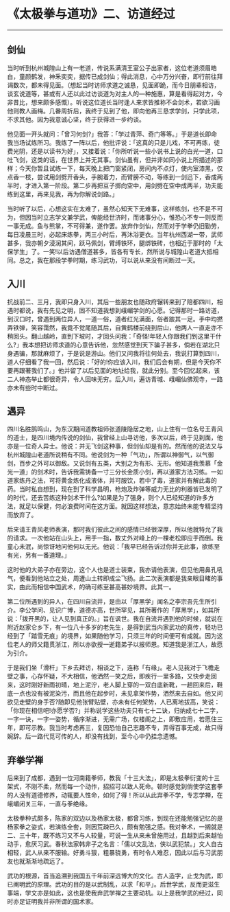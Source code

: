 # 《太极拳与道功》二、访道经过

------

## 剑仙

当时听到杭州城隍山上有一老道，传说系满清王室公子出家者，这位老道须眉皓白，童颜鹤发，神釆奕奕，据传已成剑仙；得此消息，心中万分兴奋，即行前往拜谒数次，都未得见面。（想起当时访师求道之诚恳，见面即跪，而今日朋辈相访，谈玄说道等，甚或有人还以此过访谈道为对主人的—种施惠，算是看得起对方，今非昔比，想来颇多感慨）。听说这位道长当时逢人来求皆推称不会剑术，若欲习画他则教人画梅。几番周折后，我终于见到了他，即向他再三恳求学剑，只学此项，不求其他。因为我意诚心坚，终于获得进一步约谈。

他见面一开头就问：「曾习何剑?」我答：「学过青萍、奇门等等。」于是道长即命我当场试练所习。我练了一阵以后，他批评说：「这真的只是儿戏，不可再练，徒费光阴，还是以读书为好」，又接着说：「你所听说一些小说书上说的白光一道，口吐飞剑，这类的话，在世界上并无其事。剑仙虽有，但并非如同小说上所描述的那样；今天你暂且试练一下，每天晚上把门窗紧闭，房间内不点灯，使内室漆黑，仅点香一枝，尝试用剑劈开香头，手腕着力，而臂膀不动，等练到一剑迅下，香成两半时，才进入第一阶段。第二步再把豆子掷向空中，用剑劈在空中成两半，功夫能练到这里，再来见我，再为你解说剑路。」　

当时听了以后，心想这实在太难了，虽然心知天下无难事，这样练剑，也不是不可为，但因当时立志学文兼学武，俾能经世济时，而诸事分心，惟恐心不专一则反而一事无成。鱼与熊掌，不可得兼，遂作罢。放弃作剑仙，然而对于学拳仍旧勤劳，每日凌晨三时，必起床练拳，两三小时后，再沐浴更衣。当年杭州西湖一带，武师甚多，我亦朝夕浸润其间，跃马佩剑，臂缚铁环，腿绑铁砖，也相近于那时的「太保学生」了。一笑!以后访遇僧道甚多，皆各有专长，然所说与城隍山老道大抵相同。总之，我在那段学拳时期，练习武功，可以说从来没有间断过一天。

## 入川

抗战前二、三月，我即只身入川，其后一些朋友也随政府辗转来到了陪都四川，相遇时都说，我有先见之明，固不知道我想到峨嵋学剑的心愿。记得那时一路访道，到汉口时，曾遇到两位异人，一道一俗，道者红光满面，俗者跛其一足。手中均撚弄铁弹，笑容霭然，我竟不觉尾随其后，自黄鹤楼前绕到后山，他两人一直走亦不稍回头。翻山越岭，直到下坡时，才回头问我：「奇怪!年轻人你跟我们到这里干什么?」我本想把访师求道的心意告诉他，忽然感觉到天下骗子甚多，倘若在湖北只身遇骗，那就麻烦了，于是说是游山。他们又问我将往何处去，我说打算到四川，道人仔细看了我一回，然后说：「好的!你应该入川，我们后会有期，但是今天你不要再跟著我们了。」他并留了以后见面的地址给我，就此分别。至今回忆起来，该二人神态举止都很奇异，令人回味无穷。后入川，遍访青城、峨嵋仙佛观寺，一路亦未有些时中断过。

## 遇异

四川名胜鹄鸣山，为东汉期间道教祖师张道陵隐居之地，山上住有一位名号王青风的道士，是四川境内传说的剑仙，我曾经上山寻访他，多次以后，终于见到面，他亦是一位奇人异士。他说：并无飞剑这种事，但剑仙却是有的。然而他的说法又与杭州城隍山老道所说稍有不同。他说剑为一种「气功」，所谓以神御气，以气御剑，百步之外可以御敌。又说剑有五类，大别之为有形、无形。他知道我羡慕「金光一道」的剑术时，告诉我需铸备一寸三分长金质小剑，再以道家方法习练。一如道家练丹之法，可将黄金炼化成液体，并可服饮，若中了毒，道家并有解此毒的药。当时私自想到，现在到了科学昌明，枪炮及炸弹等威力无比的利器皆已发明了的时代，还去苦练这种剑术干什么?如果是为了强身，则个人已经知道的许多方法，就足以保健，何必浪费时间在这方面。就因这样想法，意志始终未能专精坚持而放弃了。

后来请王青风老师表演，那时我们彼此之间的感情已经很深厚，所以他就特允了我的请求。一次他站在山头上，用手一指，数丈外对峰上的一棵老松即应手而倒。我童心未泯，尚惊讶地问他何以无光。他说：「我早已经告诉过你并无此事，欲练至有光，另有一番道理。」

这时他的大弟子亦在旁边，这个人也是道士装束，我亦请他表演，但见他用鼻孔吼气，便看到他站立之处，周遭山土转即成尘飞扬。此二次表演都是我亲眼目睹的事实，由此而相信中国武术，的确可练至甚高甚妙境界。此其一。

第二位所遇到的异人，在四川自流井，是由以「厚黑学」闻名之李宗吾先生所引介。李公学问、见识广博，道德亦高，世所罕见，其所著作的「厚黑学」，如其所说：「拨开黑的，让人见到真正的。」旨在讽世。我在自流井遇到他的时候，就说在附近赵家仑乡下，有一位八十多岁的老先生，是得到武当内家武功的真传，轻功已经到了「踏雪无痕」的境界，如果随他学习，只须三年的时间便可有成就。因为这位老人的师父籍贯浙江，所以亦欲授一逝籍弟子以报师恩。知道我是浙江人，故愿为引介。

于是我们坐「滑杆」下乡去拜访，相谈之下，连称「有缘」。老人见我对于飞檐走壁之事，心存怀疑，不大相信，他洒然一笑之后，即疾行一里多路，又快步走回来，这时刚好新雨初晴，地上泥泞，老人脚上穿的一双白底新靴，一趟回来后，鞋底一点也没有被泥染污，而且他在起步时，未见拿架作势，洒然来去自如。他又问欲见走壁的身手否?随即见他张臂贴壁，亦未有任何架势，人已离地拔高，笑说：「你现在相信吧!亦愿学否?」并称说学这些功夫只有七十二诀，归纳成七十二字，一字一诀，一字一姿势，循序渐进，无需广场，仅楼阁之上，即敷应用，若愿住三年，即可示教。我当时考虑再三，复因恐怕自己志趣不专，弄得百事无成，故只得婉辞。后一路代觅可传的人，却没有找到，至今心中仍挂念遗憾。

## 弃拳学禅

后来到了成都，遇到一位河南籍拳师，教我「十三大法」，即是太极拳衍变的十三架式，不刚不柔，然而每一个动作，招招可以致人死命。顿时感觉到倘使学这套拳的人没有道德修养，动辄要人性命，如何了得！所以从此弃拳不学，专志学禅，在峨嵋闭关三年，一直与拳绝缘。

太极拳种式颇多，陈家的双边以及杨家太极，都曾习练，到现在还能勉强记忆的是杨家拳之姿式，若演练全套，则因荒疎已久，颇有勉强之感。我对拳术，一搁就是二、三十年，既不练习又不与人较量，可说一生从来未曾施用过，且越到后来越怕动手，愈厌习武。春秋法家韩非子之名言：「儒以文乱法，侠以武犯禁。」文人自古相轻，武人从来不服输。好勇斗狠，粗暴骁勇，有时令人难忍，因此以后与习武朋友也就渐渐地疏远了。

武功的根源，首当追溯到我国五千年前深远博大的文化。古人造字，止戈为武，即已阐明武的原理。武功的目的是以武制乱，以求「和平」。后世学武，反而更滋生事端，学文亦是如此，这也是使我弃武学禅之主要动机。以上是我学武的经过，同时亦足证明我并非所谓的国术家。
